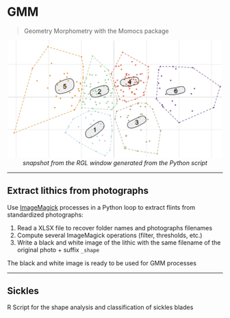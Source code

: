 # GMM
> Geometry Morphometry with the Momocs package

<p align="center">
  <img alt="img-name" src="www/5_kmeans.jpg" width="500">
  <br>
    <em>snapshot from the RGL window generated from the Python script</em>
</p>

---

## Extract lithics from photographs

Use [ImageMagick](https://imagemagick.org/) processes in a Python loop to extract flints from standardized photographs:

1. Read a XLSX file to recover folder names and photographs filenames
2. Compute several ImageMagick operations (filter, thresholds, etc.)
3. Write a black and white image of the lithic with the same filename of the original photo + suffix `_shape`

The black and white image is ready to be used for GMM processes

---


## Sickles

R Script for the shape analysis and classification of sickles blades

